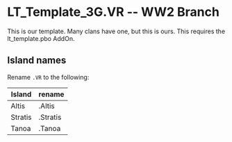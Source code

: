# LT_Template_3G.VR -- WW2 Branch
This is our template. Many clans have one, but this is ours.
This requires the lt_template.pbo AddOn.

## Island names
Rename `.VR` to the following:

| Island | rename |
| --- | --- |
| Altis | .Altis |
| Stratis | .Stratis |
| Tanoa | .Tanoa |
